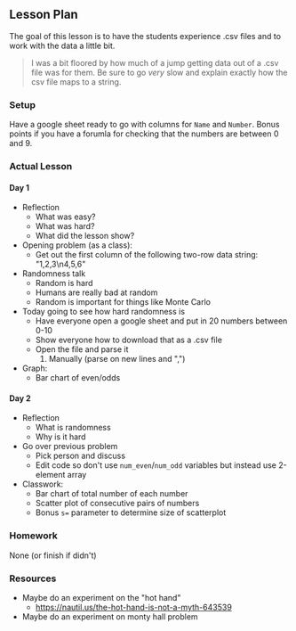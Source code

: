 ## Lesson Plan

The goal of this lesson is to have the students experience .csv files and to
work with the data a little bit.

> I was a bit floored by how much of a jump getting data out of a .csv file was
  for them. Be sure to go _very_ slow and explain exactly how the csv file maps
  to a string.

### Setup

Have a google sheet ready to go with columns for `Name` and `Number`. Bonus
points if you have a forumla for checking that the numbers are between 0 and 9.

### Actual Lesson

#### Day 1

- Reflection
    - What was easy?
    - What was hard?
    - What did the lesson show?
- Opening problem (as a class):
    - Get out the first column of the following two-row data string: "1,2,3\n4,5,6"
- Randomness talk
    - Random is hard
    - Humans are really bad at random
    - Random is important for things like Monte Carlo
- Today going to see how hard randomness is
    - Have everyone open a google sheet and put in 20 numbers between 0-10
    - Show everyone how to download that as a .csv file
    - Open the file and parse it
        1. Manually (parse on new lines and ",")
- Graph:
    - Bar chart of even/odds

#### Day 2

- Reflection
    - What is randomness
    - Why is it hard
- Go over previous problem
    - Pick person and discuss
    - Edit code so don't use `num_even`/`num_odd` variables but instead use 2-element array
- Classwork:
    - Bar chart of total number of each number
    - Scatter plot of consecutive pairs of numbers
    - Bonus `s=` parameter to determine size of scatterplot

### Homework

None (or finish if didn't)


### Resources

- Maybe do an experiment on the "hot hand"
    - https://nautil.us/the-hot-hand-is-not-a-myth-643539
- Maybe do an experiment on monty hall problem
